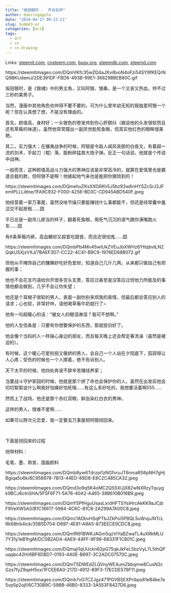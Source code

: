 ```yaml
---
title: "坂田银时 -  齐白石杯"
author: dancingapple
date: "2018-04-17 09:12:21"
slug: 5u8md3-or
categories: [art]
tags: 
  - art
  - cn
  - cn-drawing
---
```


Links: [steemit.com](https://steemit.com/art/@dancingapple/5u8md3-or), [cnsteem.com](https://cnsteem.com/art/@dancingapple/5u8md3-or), [busy.org](https://busy.org/art/@dancingapple/5u8md3-or), [steemdb.com](https://steemdb.com/art/@dancingapple/5u8md3-or), [steemd.com](https://steemd.com/art/@dancingapple/5u8md3-or)

<html>
<p>https://steemitimages.com/DQmVKfc35wZQ4aJXvi8voN4oFzi54SY9fKEQrNQ9BKUdemJ/2DE391DF-FBD6-493B-99E1-36829BBEB80C.gif</p>
<p>坂田银时，是《银魂》中的男主角，又叫阿银、银桑，是一个又丧又热血，帅不过三秒的美男子。</p>
<p>当然，漫画中其他角色也帅得不要不要的，可为什么曾年幼无知的我独爱阿银一个呢？现在认真想了想，不是没有理由的。</p>
<p>首先，颜值高，身材好；一头银色的卷发帅到你心肝颤抖（据说他的头发很软而且还有草莓的味道）。虽然他常常摆出一副厌世脸死鱼眼，但其实他红色的眼眸很美艳。</p>
<p>其二，实力强大；在攘夷战争的时候，阿银是令敌人闻风丧胆的白夜叉，有着超一流的剑术，手起刀（棍）落，能粉碎猛兽大炮子弹。反正一句话说，他就是个传说中战神。</p>
<p>一般而言，这种颜值高战斗力强大的男神应该是非常高冷的，就算在爱情里也是霸道总裁的款，但阿银不是啊！他接起地气来也是能把你猥琐到的！</p>
<p>https://steemitimages.com/DQmehuZKsXXG6Kh5J5bz93w6nHYSZcSrJ2JFemtPLLLdtne/1FA9C932-F000-4256-BD3C-CD945ABD540F.jpeg</p>
<p>他经营着一家万事屋，虽然没啥节操只要能赚钱什么事都能干，但还是经常囊中羞涩交不起房租……囧</p>
<p>平日总是一副吊儿郎当的样子，翻着死鱼眼，用死气沉沉的语气跟你满嘴跑火车……囧</p>
<p>有6条草莓内裤，高血糖却又超爱吃甜食，而且还很怕鬼……囧</p>
<p>https://steemitimages.com/DQmbPb4Mv45wtUkZVEuJbXWHz6YttqbvtLN2QqkUSXjxVXJ/7BAEF3D7-CC22-4C41-B9C9-1976ED68B072.gif</p>
<p>但他从不掩饰自己的慵懒好吃好色爱财，知道自己几斤几两，从来都只做自己有把握的事；</p>
<p>他也不会花言巧语给你开很多空头支票，答应过甚至是没答应过但他力所能及的事情他都会做到，几乎不会让你失望；</p>
<p>他还是个耳根子很软的男人，表面一副你别来烦我的表情，但最后都会答应别人的请求；心也软，非常好哄，请他喝草莓牛奶就行了~</p>
<p>他有一句超暖心的话：“被女人的眼泪淋湿？我可不想啊。”</p>
<p>他的人生信条是：只要有你想要保护的东西，那就拔剑好了。</p>
<p>他会像个当妈的人一样操心身边的朋友，而且每天晚上还会帮定春洗澡（虽然是被迫的）。</p>
<p>有时候，这个暖心可爱别扭又傲娇的男人，会自己一个人站在夕阳底下，孤寂得让人心疼；受伤的时候也一个人撑着，绝不告诉别人。</p>
<p>天下太平的时候，他四处奔波不辞辛苦赚钱养家；</p>
<p>当要战斗守护家园的时候，他就是那个拼了命也会保护你的人，虽然在出发前他会叨叨絮絮说什么啊我好怕痛好怕死哦……有这么多好吃的，我想要活着啊555……</p>
<p>然而上了战场，他还是那个赤红双眼，鲜血染红白衣的男神。</p>
<p>这样的男人，很难不爱啊……</p>
<p>如果可以跨次元恋爱，我一定要去万事屋把阿银拐回来。</p>
<p><br></p>
<p>下面<U+0001F447>是拐回来的过程<U+0001F60F><U+0001F60F><U+0001F60F></p>
<p>拐带材料：</p>
<p>毛笔、墨、熟宣、国画颜料</p>
<p>https://steemitimages.com/DQmb8yw6Tdrzpi1zNGfvruJT6nmaRS6pNH7gHjBgiqa5o6k/8C958978-7B13-44ED-89D8-E8C2C485CA32.jpeg</p>
<p>https://steemitimages.com/DQmd3o9q5K4oMC2QS5XUjX82wNXRzyTquygk9BCJ6ctnSHA/5F5F6F71-5A76-40A2-A465-38B610B016B9.jpeg</p>
<p>https://steemitimages.com/DQmY5PfHguUsasLxrdHFTSYsiHrcAkKK9aJCjbF9VeXW5A3/B1C18617-5984-4C6C-81C8-2A299A7A00C8.jpeg</p>
<p>https://steemitimages.com/DQmc1ADbvHSqPTbJZkPoi5PBQL5uWvpJNTcLRk68trb4ick/35B5D704-D697-4E81-A9A5-873EECE9CDC8.jpeg</p>
<p>https://steemitimages.com/DQmfR91BWKJAGm5qzViYaBZwaTL4uXRkMLU7Y31y1eB1hgM/DC0B2AD4-4AE9-44FF-9F98-68331F1C801C.jpeg</p>
<p>https://steemitimages.com/DQmaji1qUUckn62pG75qkJkFeL5bzVyL7L5thQPuqqbc42H/6BF6DBD7-0193-4A0E-B697-3C2ADC07570C.jpeg</p>
<p>https://steemitimages.com/DQmT5DWEdZLQVnyWE4umZbbqmw8CusN2cGzs7fyZ9qeH5xx/1FCEE6A0-217D-4912-89F3-17ECDE579F11.jpeg</p>
<p>https://steemitimages.com/DQmb7vG7CZJgz471PGVBSEXPribps81eB4ke7e5vp5p2ojf/6C730B9C-598B-46B0-8333-3A553F8427D6.jpeg</p>
<p><br></p>
<p><br></p>
<p><br></p>
<p><br></p>
<p><br></p>
<p><br></p>
</html>
